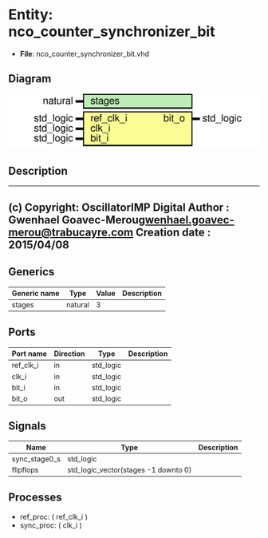 # Entity: nco_counter_synchronizer_bit

- **File**: nco_counter_synchronizer_bit.vhd
## Diagram

![Diagram](nco_counter_synchronizer_bit.svg "Diagram")
## Description

-------------------------------------------------------------------------
 (c) Copyright: OscillatorIMP Digital
 Author : Gwenhael Goavec-Merou<gwenhael.goavec-merou@trabucayre.com>
 Creation date : 2015/04/08
-------------------------------------------------------------------------
## Generics

| Generic name | Type    | Value | Description |
| ------------ | ------- | ----- | ----------- |
| stages       | natural | 3     |             |
## Ports

| Port name | Direction | Type      | Description |
| --------- | --------- | --------- | ----------- |
| ref_clk_i | in        | std_logic |             |
| clk_i     | in        | std_logic |             |
| bit_i     | in        | std_logic |             |
| bit_o     | out       | std_logic |             |
## Signals

| Name          | Type                                 | Description |
| ------------- | ------------------------------------ | ----------- |
| sync_stage0_s | std_logic                            |             |
| flipflops     | std_logic_vector(stages -1 downto 0) |             |
## Processes
- ref_proc: ( ref_clk_i )
- sync_proc: ( clk_i )
